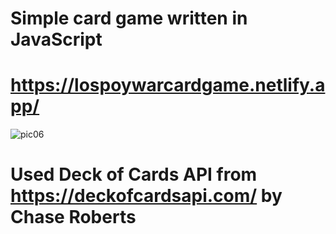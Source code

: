 # Simple card game written in JavaScript
# https://lospoywarcardgame.netlify.app/
![pic06](https://user-images.githubusercontent.com/36555654/164838234-47ef2102-03b1-4b93-81db-88a0a418cd38.jpg)
# Used Deck of Cards API from https://deckofcardsapi.com/ by Chase Roberts
